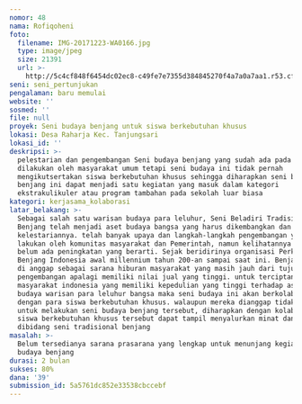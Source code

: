 ```yaml
---
nomor: 48
nama: Rofiqoheni
foto:
  filename: IMG-20171223-WA0166.jpg
  type: image/jpeg
  size: 21391
  url: >-
    http://5c4cf848f6454dc02ec8-c49fe7e7355d384845270f4a7a0a7aa1.r53.cf2.rackcdn.com/e5a1bc38-a109-49c2-b2b3-6f13cae3a327/IMG-20171223-WA0166.jpg
seni: seni_pertunjukan
pengalaman: baru memulai
website: ''
sosmed: ''
file: null
proyek: Seni budaya benjang untuk siswa berkebutuhan khusus
lokasi: Desa Raharja Kec. Tanjungsari
lokasi_id: ''
deskripsi: >-
  pelestarian dan pengembangan Seni budaya benjang yang sudah ada pada saat ini
  dilakukan oleh masyarakat umum tetapi seni budaya ini tidak pernah
  mengikutsertakan siswa berkebutuhan khusus sehingga diharapkan seni budaya
  benjang ini dapat menjadi satu kegiatan yang masuk dalam kategori
  ekstrakulikuler atau program tambahan pada sekolah luar biasa 
kategori: kerjasama_kolaborasi
latar_belakang: >-
  Sebagai salah satu warisan budaya para leluhur, Seni Beladiri Tradisional
  Benjang telah menjadi aset budaya bangsa yang harus dikembangkan dan dijaga
  kelestariannya. telah banyak upaya dan langkah-langkah pengembangan yang di
  lakukan oleh komunitas masyarakat dan Pemerintah, namun kelihatannya masih
  belum ada peningkatan yang berarti. Sejak beridirinya organisasi Perkumpulan
  Benjang Indonesia awal millennium tahun 200-an sampai saat ini. Benjang masih
  di anggap sebagai sarana hiburan masyarakat yang masih jauh dari tujuan
  pengembangan apalagi memiliki nilai jual yang tinggi. untuk terciptanya
  masyarakat indonesia yang memiliki kepedulian yang tinggi terhadap aset seni
  budaya warisan para leluhur bangsa maka seni budaya ini akan berkolaborasi
  dengan para siswa berkebutuhan khusus. walaupun mereka dianggap tidak mampu
  untuk melakukan seni budaya benjang tersebut, diharapkan dengan kolaborasi ini
  siswa berkebutuhan khusus tersebut dapat tampil menyalurkan minat dan bakatnya
  dibidang seni tradisional benjang 
masalah: >-
  Belum tersedianya sarana prasarana yang lengkap untuk menunjang kegiatan seni
  budaya benjang
durasi: 2 bulan
sukses: 80%
dana: '39'
submission_id: 5a5761dc852e33538cbccebf
---
```

